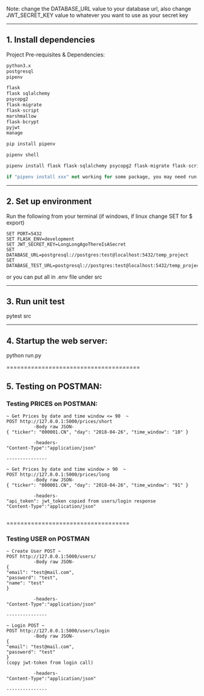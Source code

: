 

Note: change the DATABASE_URL value to your database url,
also change JWT_SECRET_KEY value to whatever you want to use as your secret key

--------------------------------------
## 1. Install dependencies

Project Pre-requisites & Dependencies:
```python
python3.x
postgresql
pipenv

flask
flask sqlalchemy
psycopg2
flask-migrate
flask-script
marshmallow
flask-bcrypt
pyjwt
manage

pip install pipenv

pipenv shell

pipenv install flask flask-sqlalchemy psycopg2 flask-migrate flask-script marshmallow flask-bcrypt pyjwt manage

if "pipenv install xxx" not working for some package, you may need run "pip install xxx"
```

--------------------------------------

## 2. Set up environment

Run the following from your terminal (if windows, if linux change SET for $ export)
```
SET PORT=5432
SET FLASK_ENV=development
SET JWT_SECRET_KEY=LongLongAgoThereIsASecret
SET DATABASE_URL=postgresql://postgres:test@localhost:5432/temp_project
SET DATABASE_TEST_URL=postgresql://postgres:test@localhost:5432/temp_project
```

or you can put all in .env file under src

--------------------------------------

## 3. Run unit test


pytest src


--------------------------------------

## 4. Startup the web server:

python run.py

======================================

## 5. Testing on POSTMAN:


### Testing PRICES on POSTMAN:

```
~ Get Prices by date and time window <= 90  ~
POST http://127.0.0.1:5000/prices/short
          -Body raw JSON-
{ "ticker": "000001.CN", "day": "2018-04-26", "time_window": "10" }

          -headers-
"Content-Type":"application/json"  
          
---------------

~ Get Prices by date and time window > 90  ~
POST http://127.0.0.1:5000/prices/long
          -Body raw JSON-
{ "ticker": "000001.CN", "day": "2018-04-26", "time_window": "91" }

          -headers-
"api_token": jwt_token copied from users/login response
"Content-Type":"application/json"  
          
```
===================================

### Testing USER on POSTMAN

```
~ Create User POST ~
POST http://127.0.0.1:5000/users/
          -Body raw JSON-
{
"email": "test@mail.com",
"password": "test",
"name": "test"
}

          -headers-
"Content-Type":"application/json"  

---------------

~ Login POST ~
POST http://127.0.0.1:5000/users/login
          -Body raw JSON-
{
"email": "test@mail.com",
"password": "test"
}
(copy jwt-token from login call)

          -headers-
"Content-Type":"application/json"  

---------------

```